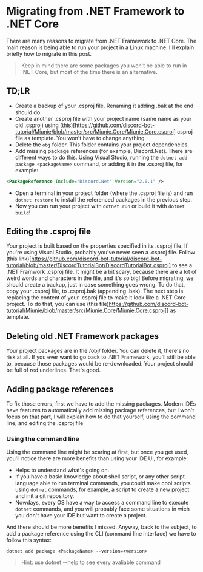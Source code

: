 # Migrating from .NET Framework to .NET Core
There are many reasons to migrate from .NET Framework to .NET Core. The main reason is being able to run your project in a Linux machine. I'll explain briefly how to migrate in this post.

>Keep in mind there are some packages you won't be able to run in .NET Core, but most of the time there is an alternative.

## TD;LR
- Create a backup of your .csproj file. Renaming it adding .bak at the end should do.
- Create another .csproj file with your project name (same name as your old .csproj) using (this)[https://github.com/discord-bot-tutorial/Miunie/blob/master/src/Miunie.Core/Miunie.Core.csproj] csproj file as template. You won't have to change anything.
- Delete the `obj` folder. This folder contains your project dependencies.
- Add missing package references (for example, Discord.Net). There are different ways to do this. Using Visual Studio, running the `dotnet add package <packageName>` command, or adding it in the .csproj file, for example:
```xml
<PackageReference Include="Discord.Net" Version="2.0.1" />
```

- Open a terminal in your project folder (where the .csproj file is) and run `dotnet restore` to install the referenced packages in the previous step.
- Now you can run your project with `dotnet run` or build it with `dotnet build`!

## Editing the .csproj file
Your project is built based on the properties specified in its .csproj file. If you're using Visual Studio, probably you've never seen a .csproj file. Follow (this link)[https://github.com/discord-bot-tutorial/discord-bot-tutorial/blob/master/DiscordTutorialBot/DiscordTutorialBot.csproj] to see a .NET Framwork .csproj file. It might be a bit scary, because there are a lot of weird words and characters in the file, and it's so big!
Before migrating, we should create a backup, just in case something goes wrong. To do that, copy your .csproj file, to <yourProjectName>.csproj.bak (appending .bak). 
The next step is replacing the content of your .csproj file to make it look like a .NET Core project. To do that, you can use (this file)https://github.com/discord-bot-tutorial/Miunie/blob/master/src/Miunie.Core/Miunie.Core.csproj[] as template. 

## Deleting old .NET Framework packages
Your project packages are in the /obj/ folder. You can delete it, there's no risk at all. If you ever want to go back to .NET Framework, you'll still be able to, because those packages would be re-downloaded. Your project should be full of red underlines. That's good.

## Adding package references
To fix those errors, first we have to add the missing packages. Modern IDEs have features to automatically add missing package references, but I won't focus on that part, I will explain how to do that yourself, using the command line, and editing the .csproj file

### Using the command line
Using the command line might be scaring at first, but once you get used, you'll notice there are more benefits than using your IDE UI, for example:

- Helps to understand what's going on.
- If you have a basic knowledge about shell script, or any other script language able to run terminal commands, you could make cool scripts using `dotnet` commands, for example, a script to create a new project and init a git repository.
- Nowdays, every OS have a way to access a command line to execute `dotnet` commands, and you will probably face some situations in wich you don't have your IDE but want to create a project.

And there should be more benefits I missed. 
Anyway, back to the subject, to add a package reference using the CLI (command line interface) we have to follow this syntax:

```
dotnet add package <PackageName> --version=<version>
```
> Hint: use dotnet --help to see every avaliable command


